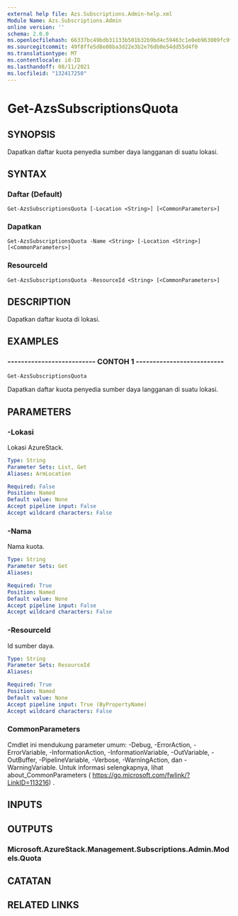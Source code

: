 ```yaml
---
external help file: Azs.Subscriptions.Admin-help.xml
Module Name: Azs.Subscriptions.Admin
online version: ''
schema: 2.0.0
ms.openlocfilehash: 66337bc49bdb31133b501b32b9bd4c59463c1e0eb963009fc9feae82c4a2f079
ms.sourcegitcommit: 49f8ffe5d8e08ba3d22e3b2e76db0e54dd55d4f0
ms.translationtype: MT
ms.contentlocale: id-ID
ms.lasthandoff: 08/11/2021
ms.locfileid: "132417250"
---
```

# Get-AzsSubscriptionsQuota

## SYNOPSIS
Dapatkan daftar kuota penyedia sumber daya langganan di suatu lokasi.

## SYNTAX

### Daftar (Default)
```
Get-AzsSubscriptionsQuota [-Location <String>] [<CommonParameters>]
```

### Dapatkan
```
Get-AzsSubscriptionsQuota -Name <String> [-Location <String>] [<CommonParameters>]
```

### ResourceId
```
Get-AzsSubscriptionsQuota -ResourceId <String> [<CommonParameters>]
```

## DESCRIPTION
Dapatkan daftar kuota di lokasi.

## EXAMPLES

### -------------------------- CONTOH 1 --------------------------
```
Get-AzsSubscriptionsQuota
```

Dapatkan daftar kuota penyedia sumber daya langganan di suatu lokasi.

## PARAMETERS

### -Lokasi
Lokasi AzureStack.

```yaml
Type: String
Parameter Sets: List, Get
Aliases: ArmLocation

Required: False
Position: Named
Default value: None
Accept pipeline input: False
Accept wildcard characters: False
```

### -Nama
Nama kuota.

```yaml
Type: String
Parameter Sets: Get
Aliases: 

Required: True
Position: Named
Default value: None
Accept pipeline input: False
Accept wildcard characters: False
```

### -ResourceId
Id sumber daya.

```yaml
Type: String
Parameter Sets: ResourceId
Aliases: 

Required: True
Position: Named
Default value: None
Accept pipeline input: True (ByPropertyName)
Accept wildcard characters: False
```

### CommonParameters
Cmdlet ini mendukung parameter umum: -Debug, -ErrorAction, -ErrorVariable, -InformationAction, -InformationVariable, -OutVariable, -OutBuffer, -PipelineVariable, -Verbose, -WarningAction, dan -WarningVariable. Untuk informasi selengkapnya, lihat about_CommonParameters ( https://go.microsoft.com/fwlink/?LinkID=113216) .

## INPUTS

## OUTPUTS

### Microsoft.AzureStack.Management.Subscriptions.Admin.Models.Quota

## CATATAN

## RELATED LINKS

